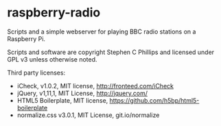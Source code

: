 raspberry-radio
===============

Scripts and a simple webserver for playing BBC radio stations on a Raspberry Pi.

Scripts and software are copyright Stephen C Phillips and licensed under GPL v3 unless otherwise noted.

Third party licenses:
* iCheck, v1.0.2, MIT license, http://fronteed.com/iCheck
* jQuery, v1,11,1, MIT License, http://jquery.com/
* HTML5 Boilerplate, MIT license, https://github.com/h5bp/html5-boilerplate
* normalize.css v3.0.1, MIT License, git.io/normalize
